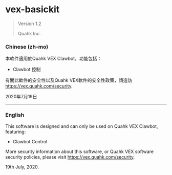 # vex-basickit
> Version 1.2 
>
> Quahk Inc.

### Chinese (zh-mo)

本軟件適用於Quahk VEX Clawbot，功能包括：

* Clawbot 控制

有關此軟件的安全性以及Quahk VEX軟件的安全性政策，請造訪 https://vex.quahk.com/security.

2020年7月19日

* * *

### English

This software is designed and can only be used on Quahk VEX Clawbot, featuring:

* Clawbot Control

More security information about this software, or Quahk VEX software security policies, please visit https://vex.quahk.com/security.

19th July, 2020.

